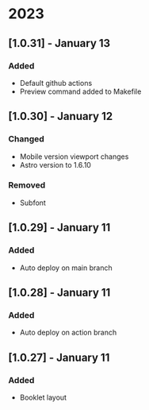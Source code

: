# 2023


## [1.0.31] - January 13
### Added
- Default github actions
- Preview command added to Makefile

## [1.0.30] - January 12
### Changed
- Mobile version viewport changes
- Astro version to 1.6.10

### Removed
- Subfont

## [1.0.29] - January 11
### Added
- Auto deploy on main branch

## [1.0.28] - January 11
### Added
- Auto deploy on action branch 

## [1.0.27] - January 11
### Added
- Booklet layout
